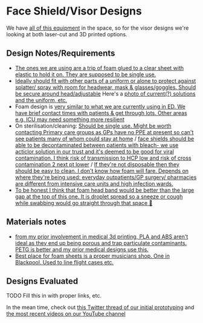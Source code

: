 # Face Shield/Visor Designs

We have [all of this equipment](https://github.com/DoESLiverpool/somebody-should/wiki/Equipment) in the space, so for the visor designs we're looking at both laser-cut and 3D printed options.

## Design Notes/Requirements

 * [The ones we are using are a trip of foam glued to a clear sheet with elastic to hold it on. They are supposed to be single use.](https://twitter.com/doctorfraz/status/1242558629317926916)
 * [Ideally should fit with other parts of a uniform or alone to protect against splatter/ spray with room for headwear, mask & glasses/goggles. Should be secure around head/adjustable](https://twitter.com/AlyssaAlabassi/status/1242564096454688771)  Here's a [photo of current(?) solutions and the uniform, etc.](https://miro.medium.com/max/1742/1*v6C5oJn1kBSdlUgOFLpQbQ.jpeg)
 * Foam design is [very similar to what we are currently using in ED.
We have brief contact times with patients & get through lots. Other areas e.g. ICU may need something more resilient](https://twitter.com/doctorfraz/status/1242566514454278150)
 * On sterilisation/cleaning: [Should be single use. Might be worth contacting Primary care groups as GPs have no PPE at present so can't see patients many of whom could stay at home](https://twitter.com/doctorfraz/status/1242567550820646914) / [face shields should be able to be decontaminated between patients with bleach- we use acticlor solution in our trust and it's deemed to be good for viral contamination. I think risk of transmission to HCP low and risk of cross contamination 2 next pt lower](https://twitter.com/bom_tarnes/status/1242567517551374342) / [If they're not disposable then they should be easy to clean. I don't know how foam will fare. Depends on where they're being used: everyday outpatients/GP surgery/ pharmacies are different from intensive care units and high infection wards.](https://twitter.com/AlyssaAlabassi/status/1242568887104872448)
 * [To be honest I think that foam head band would be better than the large gap at the top of this one. It is droplet spread so a sneeze or cough while swabbing would go straight through that space 
:sneezing_face:](https://twitter.com/doctorfraz/status/1242576017165815815)

## Materials notes

 * [from my prior involvement in medical 3d printing, PLA and ABS aren't ideal as they end up being porous and trap particulate contaminants. PETG is better and my prior medical designs use this.](https://twitter.com/bom_tarnes/status/1242569448902533122)
 * [Best place for foam sheets is a proper musicians shop. One in Blackpool. Used to line flight cases etc.](https://twitter.com/dunkerley21/status/1242573638454456320)

## Designs Evaluated

TODO Fill this in with proper links, etc.

In the mean time, check out [this Twitter thread of our initial prototyping](https://twitter.com/amcewen/status/1242826238630248449) and [the most recent videos on our YouTube channel](https://www.youtube.com/user/DoESLiverpool)
